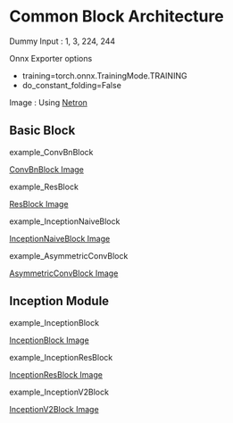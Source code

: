 # Common Block Architecture

Dummy Input : 1, 3, 224, 244

Onnx Exporter options 
- training=torch.onnx.TrainingMode.TRAINING
- do_constant_folding=False

Image : Using [Netron](https://netron.app/)

## Basic Block
example_ConvBnBlock

[ConvBnBlock Image](./example_onnx_block/ConvBnBlock.onnx.png)


example_ResBlock

[ResBlock Image](./example_onnx_block/ResBlock.onnx.png)

example_InceptionNaiveBlock

[InceptionNaiveBlock Image](./example_onnx_block/InceptionNaiveBlock.onnx.png)

example_AsymmetricConvBlock

[AsymmetricConvBlock Image](./example_onnx_block/AsymmetricConvBlock.onnx.png)

## Inception Module

example_InceptionBlock

[InceptionBlock Image](./example_onnx_block/InceptionBlock.onnx.png)

example_InceptionResBlock

[InceptionResBlock Image](./example_onnx_block/InceptionResBlock.onnx.png)

example_InceptionV2Block

[InceptionV2Block Image](./example_onnx_block/InceptionV2Block.onnx.png)
